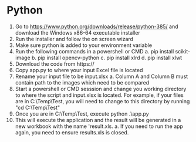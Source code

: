 # Python
1. Go to https://www.python.org/downloads/release/python-385/ and download the Windows x86-64 executable installer
2. Run the installer and follow the on screen wizard
3. Make sure python is added to your environment variable
4. Run the following commands in a powershell or CMD
	a. pip install scikit-image
	b. pip install opencv-python
	c. pip install xlrd
	d. pip install xlwt
5. Download the code from https://
6. Copy app.py to where your input Excel file is located
7. Rename your input file to be input.xlsx
	a. Column A and Column B must contain path to the images which need to be compared
8. Start a powershell or CMD sesssion and change you working directory to where the script and input.xlsx is located. For example, if your files are in C:\Temp\Test\, you will need to change to this directory by running "cd C:\Temp\Test\"
9. Once you are in C:\Temp\Test\, execute python .\app.py
10. This will execute the application and the result will be generated in a new workbook with the name 'result.xls.
	a. If you need to run the app again, you need to ensure results.xls is closed. 
